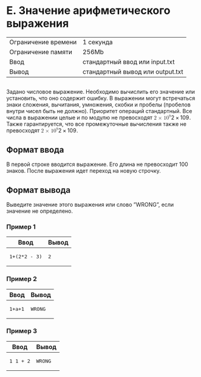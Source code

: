 <div class="problem-statement"><div class="header"><h1 class="title">E. Значение арифметического выражения</h1><table><tr class="time-limit"><td class="property-title">Ограничение времени</td><td>1&nbsp;секунда</td></tr><tr class="memory-limit"><td class="property-title">Ограничение памяти</td><td>256Mb</td></tr><tr class="input-file"><td class="property-title">Ввод</td><td colspan="1">стандартный ввод или input.txt</td></tr><tr class="output-file"><td class="property-title">Вывод</td><td colspan="1">стандартный вывод или output.txt</td></tr></table></div><h2></h2><div class="legend"><p>Задано числовое выражение. Необходимо вычислить его значение или установить, что оно содержит ошибку. В выражении могут встречаться знаки сложения, вычитания, умножения, скобки и пробелы (пробелов внутри чисел быть не должно). Приоритет операций стандартный. Все числа в выражении целые и по модулю не превосходят <span class="math inline"><span class="katex"><span class="katex-mathml">
    <math xmlns="http://www.w3.org/1998/Math/MathML">
     <semantics>
      <mrow>
       <mn>
        2
       </mn>
       <mo>
        ×
       </mo>
       <mn>
        1
       </mn>
       <msup>
        <mn>
         0
        </mn>
        <mn>
         9
        </mn>
       </msup>
      </mrow>
      <annotation encoding="application/x-tex">
       2 \times 10^9
      </annotation>
     </semantics>
    </math></span><span class="katex-html" aria-hidden="true"><span class="base"><span class="strut" style="height:0.7278em;vertical-align:-0.0833em;"></span><span class="mord">2</span><span class="mspace" style="margin-right:0.2222em;"></span><span class="mbin">×</span><span class="mspace" style="margin-right:0.2222em;"></span></span><span class="base"><span class="strut" style="height:0.8141em;"></span><span class="mord">1</span><span class="mord"><span class="mord">0</span><span class="msupsub"><span class="vlist-t"><span class="vlist-r"><span class="vlist" style="height:0.8141em;"><span style="top:-3.063em;margin-right:0.05em;"><span class="pstrut" style="height:2.7em;"></span><span class="sizing reset-size6 size3 mtight"><span class="mord mtight">9</span></span></span></span></span></span></span></span></span></span></span></span>. Также гарантируется, что все промежуточные вычисления также не превосходят <span class="math inline"><span class="katex"><span class="katex-mathml">
    <math xmlns="http://www.w3.org/1998/Math/MathML">
     <semantics>
      <mrow>
       <mn>
        2
       </mn>
       <mo>
        ×
       </mo>
       <mn>
        1
       </mn>
       <msup>
        <mn>
         0
        </mn>
        <mn>
         9
        </mn>
       </msup>
      </mrow>
      <annotation encoding="application/x-tex">
       2 \times 10^9
      </annotation>
     </semantics>
    </math></span><span class="katex-html" aria-hidden="true"><span class="base"><span class="strut" style="height:0.7278em;vertical-align:-0.0833em;"></span><span class="mord">2</span><span class="mspace" style="margin-right:0.2222em;"></span><span class="mbin">×</span><span class="mspace" style="margin-right:0.2222em;"></span></span><span class="base"><span class="strut" style="height:0.8141em;"></span><span class="mord">1</span><span class="mord"><span class="mord">0</span><span class="msupsub"><span class="vlist-t"><span class="vlist-r"><span class="vlist" style="height:0.8141em;"><span style="top:-3.063em;margin-right:0.05em;"><span class="pstrut" style="height:2.7em;"></span><span class="sizing reset-size6 size3 mtight"><span class="mord mtight">9</span></span></span></span></span></span></span></span></span></span></span></span>.</p></div><h2>Формат ввода</h2><div class="input-specification"><p>В первой строке вводится выражение. Его длина не превосходит 100 знаков. После выражения идет переход на новую строчку.</p></div><h2>Формат вывода</h2><div class="output-specification"><p>Выведите значение этого выражения или слово ”WRONG”, если значение не определено.</p></div><h3>Пример 1</h3><table class="sample-tests"><thead><tr><th>Ввод</th><th>Вывод</th></tr></thead><tbody><tr><td><pre>1+(2*2 - 3)
</pre></td><td><pre>2
</pre></td></tr></tbody></table><h3>Пример 2</h3><table class="sample-tests"><thead><tr><th>Ввод</th><th>Вывод</th></tr></thead><tbody><tr><td><pre>1+a+1
</pre></td><td><pre>WRONG
</pre></td></tr></tbody></table><h3>Пример 3</h3><table class="sample-tests"><thead><tr><th>Ввод</th><th>Вывод</th></tr></thead><tbody><tr><td><pre>1 1 + 2
</pre></td><td><pre>WRONG
</pre></td></tr></tbody></table>